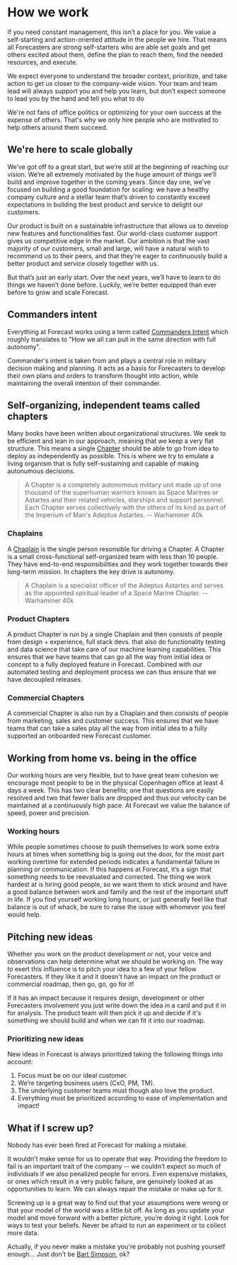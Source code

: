 # How we work

If you need constant management, this isn’t a place for you. We value a self-starting and action-oriented attitude in the people we hire. That means all Forecasters are strong self-starters who are able set goals and get others excited about them, define the plan to reach them, find the needed resources, and execute.

We expect everyone to understand the broader context, prioritize, and take action to get us closer to the company-wide vision. Your team and team lead will always support you and help you learn, but don’t expect someone to lead you by the hand and tell you what to do

We're not fans of office politics or optimizing for your own success at the expense of others. That's why we only hire people who are motivated to help others around them succeed. 

## We're here to scale globally

We’ve got off to a great start, but we’re still at the beginning of reaching our vision. We’re all extremely motivated by the huge amount of things we’ll build and improve together in the coming years.
Since day one, we’ve focused on building a good foundation for scaling: we have a healthy company culture and a stellar team that’s driven to constantly exceed expectations in building the best product and service to delight our customers. 

Our product is built on a sustainable infrastructure that allows us to develop new features and functionalities fast. Our world-class customer support gives us competitive edge in the market. Our ambition is that the vast majority of our customers, small and large, will have a natural wish to recommend us to their peers, and that they’re eager to continuously build a better product and service closely together with us.

But that’s just an early start. Over the next years, we’ll have to learn to do things we haven’t done before. Luckily, we’re better equipped than ever before to grow and scale Forecast.

## Commanders intent

Everything at Forecast works using a term called [Commanders Intent](https://en.wikipedia.org/wiki/Intent_(military)#Commander's_intent) which roughly translates to "How we all can pull in the same direction with full autonomy". 

Commander's intent is taken from and plays a central role in military decision making and planning. It acts as a basis for Forecasters to develop their own plans and orders to transform thought into action, while maintaining the overall intention of their commander.

## Self-organizing, independent teams called chapters

Many books have been written about organizational structures. We seek to be efficient and lean in our approach, meaning that we keep a very flat structure. This means a single [Chapter](http://warhammer40k.wikia.com/wiki/Chapter) should be able to go from idea to deploy as independently as possible. This is where we try to emulate a living organism that is fully self-sustaining and capable of making autonumous decisions.

>A Chapter is a completely autonomous military unit made up of one thousand of the superhuman warriors known as Space Marines or Astartes and their related vehicles, starships and support personnel. Each Chapter serves collectively with the others of its kind as part of the Imperium of Man's Adeptus Astartes.
-- Warhammer 40k

### Chaplains

A [Chaplain](http://warhammer40k.wikia.com/wiki/Chaplain) is the single person resonsible for driving a Chapter. A Chapter is a small cross-functional self-organized team with less than 10 people. They have end-to-end responsibilities and they work together towards their long-term mission. In chapters the key drive is autonomy.

>A Chaplain is a specialist officer of the Adeptus Astartes and serves as the appointed spiritual leader of a Space Marine Chapter.
-- Warhammer 40k

### Product Chapters

A product Chapter is run by a single Chaplain and then consists of people from design + experience, full stack devs. that also do functionality testing and data science that take care of our machine learning capabilities. This ensures that we have teams that can go all the way from initial idea or concept to a fully deployed feature in Forecast. Combined with our automated testing and deployment process we can thus ensure that we have decoupled releases.

### Commercial Chapters

A commercial Chapter is also run by a Chaplain and then consists of people from marketing, sales and customer success. This ensures that we have teams that can take a sales play all the way from initial idea to a fully supported an onboarded new Forecast customer.

## Working from home vs. being in the office

Our working hours are very flexible, but to have great team cohesion we encourage most people to be in the physical Copenhagen office at least 4 days a week. This has two clear benefits; one that questions are easily resolved and two that fewer balls are dropped and thus our velocity can be maintained at a continuously high pace. At Forecast we value the balance of speed, power and precision.

### Working hours

While people sometimes choose to push themselves to work some extra hours at times when something big is going out the door, for the most part working overtime for extended periods indicates a fundamental failure in planning or communication. If this happens at Forecast, it’s a sign that something needs to be reevaluated and corrected. The thing we work hardest at is hiring good people, so we want them to stick around and have a good balance between work and family and the rest of the important stuff in life. If you find yourself working long hours, or just generally feel like that balance is out of whack, be sure to raise the issue with whomever you feel would help.

## Pitching new ideas

Whether you work on the product development or not, your voice and observations can help determine what we should be working on. The way to exert this influence is to pitch your idea to a few of your fellow Forecasters. If they like it and it doesn't have an impact on the product or commercial roadmap, then go, go, go for it! 

If it has an impact because it requires design, development or other Forecasters involvement you just write down the idea in a card and put it in for analysis. The product team will then pick it up and decide if it's something we should build and when we can fit it into our roadmap.

### Prioritizing new ideas

New ideas in Forecast is always prioritized taking the following things into account:

1. Focus must be on our ideal customer.
2. We’re targeting business users (CxO, PM, TM).
3. The underlying customer teams must though also love the product.
4. Everything must be prioritized according to ease of implementation and impact!

## What if I screw up?

Nobody has ever been fired at Forecast for making a mistake.

It wouldn’t make sense for us to operate that way. Providing the freedom to fail is an important trait of the company -- we couldn’t expect so much of individuals if we also penalized people for errors. Even expensive mistakes, or ones which result in a very public failure, are genuinely looked at as opportunities to learn. We can always repair the mistake or make up for it.

Screwing up is a great way to find out that your assumptions were wrong or that your model of the world was a little bit off. As long as you update your model and move forward with a better picture, you’re doing it right. Look for ways to test your beliefs. Never be afraid to run an experiment or to collect more data.

Actually, if you never make a mistake you're probably not pushing yourself enough... Just don't be [Bart Simpson](https://www.youtube.com/watch?v=SVBR3mo9RKA), ok?